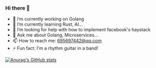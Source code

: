 ### Hi there 👋

- 🔭 I’m currently working on Golang
- 🌱 I’m currently learning Rust, AI...
- 🤔 I’m looking for help with how to implement facebook's haystack
- 💬 Ask me about Golang, Microservices...
- 📫 How to reach me: 695697442@qq.com
- ⚡ Fun fact: I'm a rhythm guitar in a band!
<!--
**JackLeeHal/JackLeeHal** is a ✨ _special_ ✨ repository because its `README.md` (this file) appears on your GitHub profile.

Here are some ideas to get you started:

- 🔭 I’m currently working on ...
- 🌱 I’m currently learning ...
- 👯 I’m looking to collaborate on ...
- 🤔 I’m looking for help with ...
- 💬 Ask me about ...
- 📫 How to reach me: ...
- 😄 Pronouns: ...
- ⚡ Fun fact: ...
-->
[![Anurag's GitHub stats](https://github-readme-stats.vercel.app/api?username=JackLeeHal)](https://github.com/anuraghazra/github-readme-stats)
